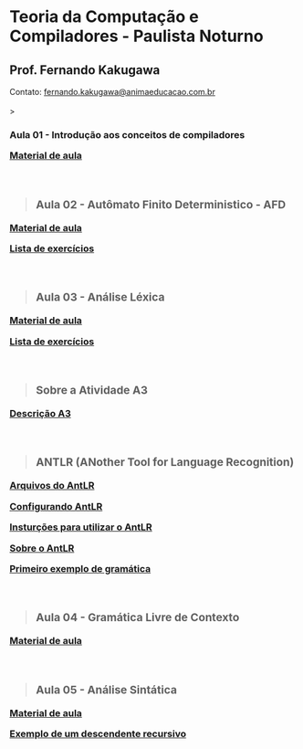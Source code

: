 # Teoria da Computação e Compiladores - Paulista Noturno
<h2>Prof. Fernando Kakugawa</h2>
Contato: <a href="mailto:fernando.kakugawa@animaeducacao.com.br">fernando.kakugawa@animaeducacao.com.br</a><br>
<br>
><h3><Strong>Aula 01 - Introdução aos conceitos de compiladores
<p><a href="https://github.com/fkakugawa/TeoriaComputacaoCompiladores/blob/main/TCC_Aula02_EstruturaCompilador.pdf">Material de aula</a></p>
<br>
  
><h3><Strong>Aula 02 - Autômato Finito Deterministico - AFD
<p><a href="https://github.com/fkakugawa/TeoriaComputacaoCompiladores/blob/main/TCC_Aula02-AF_AFD.pdf">Material de aula</a></p>
<p><a href="https://github.com/fkakugawa/TeoriaComputacaoCompiladores/blob/main/TCC_Aula02-ExerciciosAFD.pdf">Lista de exercícios</a></p>
<br>

><h3><Strong>Aula 03 - Análise Léxica

[Material de aula](https://github.com/fkakugawa/TeoriaComputacaoCompiladores/blob/main/TCC_Aula03_AnaliseLexica.pdf)

[Lista de exercícios](https://github.com/fkakugawa/TeoriaComputacaoCompiladores/blob/main/TCC_Aula03_ExercicioAL.pdf)

<br>

><h3><Strong>Sobre a Atividade A3

[Descrição A3](https://github.com/fkakugawa/TeoriaComputacaoCompiladores/blob/main/DescricaoA3.pdf)

<br>

><h3><Strong>ANTLR (ANother Tool for Language Recognition)

[Arquivos do AntLR](https://github.com/fkakugawa/TeoriaComputacaoCompiladores/blob/main/AntLR.zip)

[Configurando AntLR](https://github.com/fkakugawa/TeoriaComputacaoCompiladores/blob/main/Configurar%20AntLR.pdf)

[Insturções para utilizar o AntLR](https://github.com/fkakugawa/TeoriaComputacaoCompiladores/blob/main/Instru%C3%A7oes_AntLR.pdf)

[Sobre o AntLR](https://www.antlr.org/index.html)

[Primeiro exemplo de gramática](https://github.com/fkakugawa/TeoriaComputacaoCompiladores/tree/main/ExemploGramatica)

<br>

><h3><Strong>Aula 04 - Gramática Livre de Contexto

[Material de aula](https://github.com/fkakugawa/TeoriaComputacaoCompiladores/blob/main/TCC_Aula04-GramaticaLivreContexto.pdf)

<br>

><h3><Strong>Aula 05 - Análise Sintática

[Material de aula](https://github.com/fkakugawa/TeoriaComputacaoCompiladores/blob/main/TCC_Aula05_AnaliseSintatica.pdf)

[Exemplo de um descendente recursivo](https://github.com/fkakugawa/TeoriaComputacaoCompiladores/blob/main/DescendenteRecursivo.txt)


